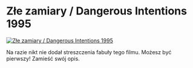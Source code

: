 Złe zamiary / Dangerous Intentions 1995 
=============
[![Złe zamiary / Dangerous Intentions 1995 ](http://vidos.pl/images/player.gif)](http://vidos.pl/zle-zamiary-dangerous-intentions-1995)

 Na razie nikt nie dodał streszczenia fabuły tego filmu. Możesz być pierwszy! Zamieść swój opis.

